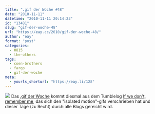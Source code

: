 ```yaml
---
title: ".gif der Woche #48"
date: "2010-11-11"
datetime: "2010-11-11 20:14:23"
id: "13481"
slug: "gif-der-woche-48"
url: "https://eay.cc/2010/gif-der-woche-48/"
author: "eay"
format: "post"
categories:
  - 0815
  - the-others
tags:
  - coen-brothers
  - fargo
  - gif-der-woche
meta:
  - yourls_shorturl: "https://eay.li/128"
---
```


![](https://eay.cc/uploads/2010/isolatedmotion.gif) Das [.gif der Woche](//eay.cc/tag/gif-der-woche/) kommt diesmal aus dem Tumblelog [If we don't, remember me](http://iwdrm.tumblr.com/), das sich den "isolated motion"-gifs verschrieben hat und dieser Tage (zu Recht) durch alle Blogs gereicht wird.
